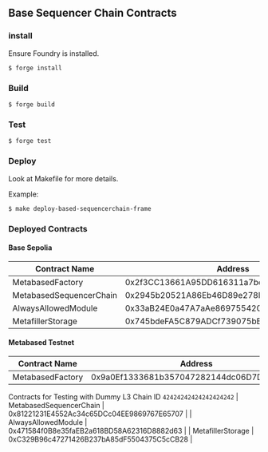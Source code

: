 ## Base Sequencer Chain Contracts

### install

Ensure Foundry is installed.

```shell
$ forge install
```

### Build

```shell
$ forge build
```

### Test

```shell
$ forge test
```

### Deploy

Look at Makefile for more details.

Example:

```shell
$ make deploy-based-sequencerchain-frame
```

### Deployed Contracts

#### Base Sepolia

| Contract Name           | Address                                    |
| ----------------------- | ------------------------------------------ |
| MetabasedFactory        | 0x2f3CC13661A95DD616311a7bddB9cDB4bA67C4d2 |
| MetabasedSequencerChain | 0x2945b20521A86Eb46D89e278B782ccAc26eEab57 |
| AlwaysAllowedModule     | 0x33aB24E0a47A7aAe869755420950A6326e3CB9F3 |
| MetafillerStorage       | 0x745bdeFA5C879ADCf739075bB03FD4ecCd03cE22 |

#### Metabased Testnet

| Contract Name    | Address                                    |
| ---------------- | ------------------------------------------ |
| MetabasedFactory | 0x9a0Ef1333681b357047282144dc06D7DAA1f76Ba |

Contracts for Testing with Dummy L3 Chain ID `42424242424242424242`
| MetabasedSequencerChain | 0x81221231E4552Ac34c65DCc04EE9869767E65707 |
| AlwaysAllowedModule | 0x471584f0B8e35faEB2a618BD58A62316D8882d63 |
| MetafillerStorage | 0xC329B96c47271426B237bA85dF5504375C5cCB28 |
